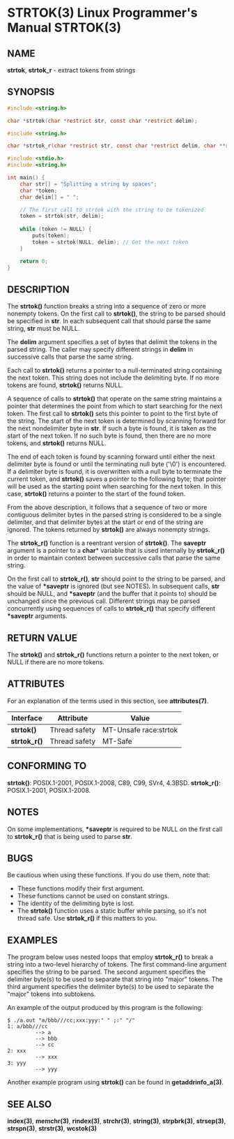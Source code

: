 # STRTOK(3) Linux Programmer's Manual STRTOK(3)

## NAME

**strtok**, **strtok_r** - extract tokens from strings

## SYNOPSIS

```c
#include <string.h>

char *strtok(char *restrict str, const char *restrict delim);
```

```c
#include <string.h>

char *strtok_r(char *restrict str, const char *restrict delim, char **restrict saveptr);
```

```c
#include <stdio.h>
#include <string.h>

int main() {
    char str[] = "Splitting a string by spaces";
    char *token;
    char delim[] = " ";

    // The first call to strtok with the string to be tokenized
    token = strtok(str, delim);
    
    while (token != NULL) {
        puts(token); 
        token = strtok(NULL, delim); // Get the next token
    }

    return 0;
}
```

## DESCRIPTION

The **strtok()** function breaks a string into a sequence of zero or more nonempty tokens. On the first call to **strtok()**, the string to be parsed should be specified in **str**. In each subsequent call that should parse the same string, **str** must be NULL.

The **delim** argument specifies a set of bytes that delimit the tokens in the parsed string. The caller may specify different strings in **delim** in successive calls that parse the same string.

Each call to **strtok()** returns a pointer to a null-terminated string containing the next token. This string does not include the delimiting byte. If no more tokens are found, **strtok()** returns NULL.

A sequence of calls to **strtok()** that operate on the same string maintains a pointer that determines the point from which to start searching for the next token. The first call to **strtok()** sets this pointer to point to the first byte of the string. The start of the next token is determined by scanning forward for the next nondelimiter byte in **str**. If such a byte is found, it is taken as the start of the next token. If no such byte is found, then there are no more tokens, and **strtok()** returns NULL.

The end of each token is found by scanning forward until either the next delimiter byte is found or until the terminating null byte ('\0') is encountered. If a delimiter byte is found, it is overwritten with a null byte to terminate the current token, and **strtok()** saves a pointer to the following byte; that pointer will be used as the starting point when searching for the next token. In this case, **strtok()** returns a pointer to the start of the found token.

From the above description, it follows that a sequence of two or more contiguous delimiter bytes in the parsed string is considered to be a single delimiter, and that delimiter bytes at the start or end of the string are ignored. The tokens returned by **strtok()** are always nonempty strings.

The **strtok_r()** function is a reentrant version of **strtok()**. The **saveptr** argument is a pointer to a **char*** variable that is used internally by **strtok_r()** in order to maintain context between successive calls that parse the same string.

On the first call to **strtok_r()**, **str** should point to the string to be parsed, and the value of **\*saveptr** is ignored (but see NOTES). In subsequent calls, **str** should be NULL, and **\*saveptr** (and the buffer that it points to) should be unchanged since the previous call. Different strings may be parsed concurrently using sequences of calls to **strtok_r()** that specify different **\*saveptr** arguments.

## RETURN VALUE

The **strtok()** and **strtok_r()** functions return a pointer to the next token, or NULL if there are no more tokens.

## ATTRIBUTES

For an explanation of the terms used in this section, see **attributes(7)**.

| Interface | Attribute | Value |
|----------------|---------------|-----------|
| **strtok()** | Thread safety | MT-Unsafe race:strtok |
| **strtok_r()** | Thread safety | MT-Safe |

## CONFORMING TO

**strtok()**: POSIX.1-2001, POSIX.1-2008, C89, C99, SVr4, 4.3BSD.
**strtok_r()**: POSIX.1-2001, POSIX.1-2008.

## NOTES

On some implementations, **\*saveptr** is required to be NULL on the first call to **strtok_r()** that is being used to parse **str**.

## BUGS

Be cautious when using these functions. If you do use them, note that:

- These functions modify their first argument.
- These functions cannot be used on constant strings.
- The identity of the delimiting byte is lost.
- The **strtok()** function uses a static buffer while parsing, so it's not thread safe. Use **strtok_r()** if this matters to you.

## EXAMPLES

The program below uses nested loops that employ **strtok_r()** to break a string into a two-level hierarchy of tokens. The first command-line argument specifies the string to be parsed. The second argument specifies the delimiter byte(s) to be used to separate that string into "major" tokens. The third argument specifies the delimiter byte(s) to be used to separate the "major" tokens into subtokens.

An example of the output produced by this program is the following:

```
$ ./a.out "a/bbb///cc;xxx:yyy:" " ;:" "/"
1: a/bbb///cc
         --> a
         --> bbb
         --> cc
2: xxx
         --> xxx
3: yyy
         --> yyy
```

Another example program using **strtok()** can be found in **getaddrinfo_a(3)**.



## SEE ALSO

**index(3)**, **memchr(3)**, **rindex(3)**, **strchr(3)**, **string(3)**, **strpbrk(3)**, **strsep(3)**, **strspn(3)**, **strstr(3)**, **wcstok(3)**

